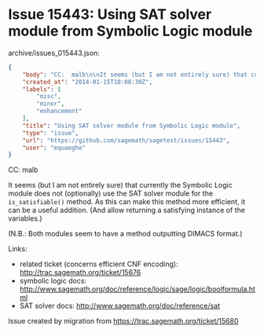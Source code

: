 # Issue 15443: Using SAT solver module from Symbolic Logic module

archive/issues_015443.json:
```json
{
    "body": "CC:  malb\n\nIt seems (but I am not entirely sure) that currently the Symbolic Logic module does not (optionally) use the SAT solver module for the `is_satisfiable()` method. As this can make this method more efficient, it can be a useful addition. (And allow returning a satisfying instance of the variables.)\n\n(N.B.: Both modules seem to have a method outputting DIMACS format.)\n\nLinks:\n* related ticket (concerns efficient CNF encoding): http://trac.sagemath.org/ticket/15676\n* symbolic logic docs: http://www.sagemath.org/doc/reference/logic/sage/logic/boolformula.html\n* SAT solver docs: http://www.sagemath.org/doc/reference/sat\n\nIssue created by migration from https://trac.sagemath.org/ticket/15680\n\n",
    "created_at": "2014-01-15T10:08:30Z",
    "labels": [
        "misc",
        "minor",
        "enhancement"
    ],
    "title": "Using SAT solver module from Symbolic Logic module",
    "type": "issue",
    "url": "https://github.com/sagemath/sagetest/issues/15443",
    "user": "equaeghe"
}
```
CC:  malb

It seems (but I am not entirely sure) that currently the Symbolic Logic module does not (optionally) use the SAT solver module for the `is_satisfiable()` method. As this can make this method more efficient, it can be a useful addition. (And allow returning a satisfying instance of the variables.)

(N.B.: Both modules seem to have a method outputting DIMACS format.)

Links:
* related ticket (concerns efficient CNF encoding): http://trac.sagemath.org/ticket/15676
* symbolic logic docs: http://www.sagemath.org/doc/reference/logic/sage/logic/boolformula.html
* SAT solver docs: http://www.sagemath.org/doc/reference/sat

Issue created by migration from https://trac.sagemath.org/ticket/15680


